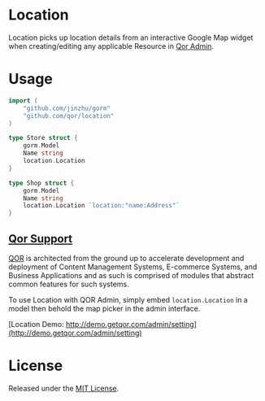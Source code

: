 # Location

Location picks up location details from an interactive Google Map widget when creating/editing any applicable Resource in [Qor Admin](http://github.com/qor/qor).

# Usage

```go
import (
	"github.com/jinzhu/gorm"
	"github.com/qor/location"
)

type Store struct {
	gorm.Model
	Name string
	location.Location
}

type Shop struct {
	gorm.Model
	Name string
	location.Location `location:"name:Address"`
}
```

## [Qor Support](https://github.com/qor/qor)

[QOR](http://getqor.com) is architected from the ground up to accelerate development and deployment of Content Management Systems, E-commerce Systems, and Business Applications and as such is comprised of modules that abstract common features for such systems.

To use Location with QOR Admin, simply embed `location.Location` in a model then behold the map picker in the admin interface.

[Location Demo:  http://demo.getqor.com/admin/setting](http://demo.getqor.com/admin/setting)

# License

Released under the [MIT License](https://github.com/jinzhu/gorm/blob/master/License).
